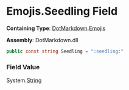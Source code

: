# Emojis\.Seedling Field

**Containing Type**: [DotMarkdown](../../README.md)\.[Emojis](../README.md)

**Assembly**: DotMarkdown\.dll

```csharp
public const string Seedling = ":seedling:"
```

### Field Value

System\.[String](https://docs.microsoft.com/en-us/dotnet/api/system.string)